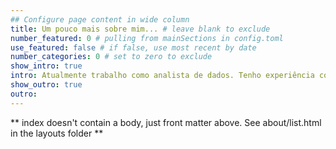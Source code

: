 ```yaml
---
## Configure page content in wide column
title: Um pouco mais sobre mim... # leave blank to exclude
number_featured: 0 # pulling from mainSections in config.toml
use_featured: false # if false, use most recent by date
number_categories: 0 # set to zero to exclude
show_intro: true
intro: Atualmente trabalho como analista de dados. Tenho experiência com análise de dados públicos e o estudo de políticas públicas, pois fiz estágio na Secretataria de Assistência e Desenvolvimento Social de São Paulo (SMADS) em avaliação e monitoramento de políticas sociais, depois fiz mestrado em Ciência Política e trabalhei como assistente de pesquisa no Instituto de Estudos Avançados da USP. Mais recentemente tenho trabalhado com análise de dados no setor privado, com construção de indicadores que atendam as necessidades de negócio, visualização de dados, sejam dashboards construídos com Tableau, Power Bi e Looker Studio, mas também apresentações gerenciais, análises estatísticas, cálculos amostrais entre outras atividades relacionadas com análise de dados. Também trabalhei automatizando processos manuais de análises de dados, seja com as ferramentas citadas ou usando linguagem de programação R. Atualmente estou me dedicando ao aprofundamento do estudo de estatística para análise causal e linguagem SQL em banco de dados Postgre. Entre em contato caso tenha interesse no meu trabalho!
show_outro: true
outro:
---
```

** index doesn't contain a body, just front matter above.
See about/list.html in the layouts folder **